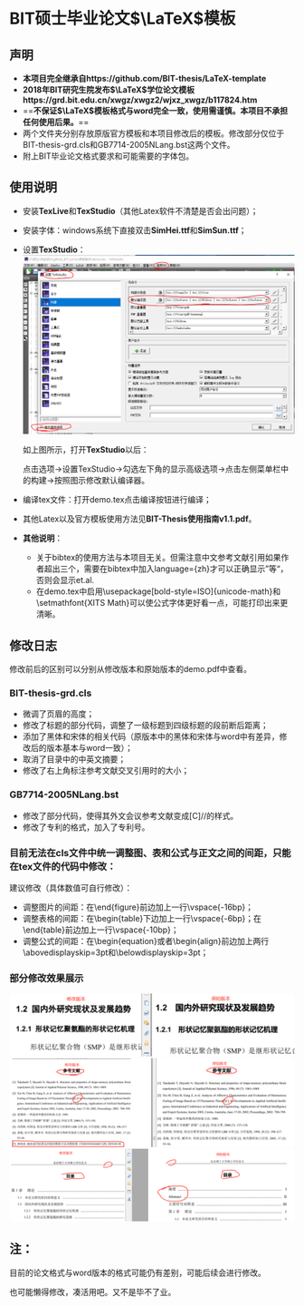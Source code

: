 # BIT硕士毕业论文$\LaTeX$模板

## 声明

- **本项目完全继承自https://github.com/BIT-thesis/LaTeX-template**
- **2018年BIT研究生院发布$\LaTeX$学位论文模板https://grd.bit.edu.cn/xwgz/xwgz2/wjxz_xwgz/b117824.htm**
- ==**不保证$\LaTeX$模板格式与word完全一致，使用需谨慎。本项目不承担任何使用后果。**==
- 两个文件夹分别存放原版官方模板和本项目修改后的模板。修改部分仅位于BIT-thesis-grd.cls和GB7714-2005NLang.bst这两个文件。
- 附上BIT毕业论文格式要求和可能需要的字体包。

## 使用说明

- 安装**TexLive**和**TexStudio**（其他Latex软件不清楚是否会出问题）；

- 安装字体：windows系统下直接双击**SimHei.ttf**和**SimSun.ttf**；

- 设置**TexStudio**：![setting](setting.PNG)

  如上图所示，打开**TexStudio**以后：

  点击选项->设置TexStudio->勾选左下角的显示高级选项->点击左侧菜单栏中的构建->按照图示修改默认编译器。

- 编译tex文件：打开demo.tex点击编译按钮进行编译；

- 其他Latex以及官方模板使用方法见**BIT-Thesis使用指南v1.1.pdf**。

- **其他说明**：

  - 关于bibtex的使用方法与本项目无关。但需注意中文参考文献引用如果作者超出三个，需要在bibtex中加入language={zh}才可以正确显示”等“，否则会显示et.al.
  - 在demo.tex中启用\usepackage[bold-style=ISO]{unicode-math}和\setmathfont{XITS Math}可以使公式字体更好看一点，可能打印出来更清晰。

## 修改日志

修改前后的区别可以分别从修改版本和原始版本的demo.pdf中查看。

### BIT-thesis-grd.cls

- 微调了页眉的高度；
- 修改了标题的部分代码，调整了一级标题到四级标题的段前断后距离；
- 添加了黑体和宋体的相关代码（原版本中的黑体和宋体与word中有差异，修改后的版本基本与word一致）；
- 取消了目录中的中英文摘要；
- 修改了右上角标注参考文献交叉引用时的大小；

### GB7714-2005NLang.bst

- 修改了部分代码，使得其外文会议参考文献变成[C]//的样式。
- 修改了专利的格式，加入了专利号。

### 目前无法在cls文件中统一调整图、表和公式与正文之间的间距，只能在tex文件的代码中修改：
建议修改（具体数值可自行修改）：
- 调整图片的间距：在\end{figure}前边加上一行\vspace{-16bp}；
- 调整表格的间距：在\begin{table}下边加上一行\vspace{-6bp}；在\end{table}前边加上一行\vspace{-10bp}；
- 调整公式的间距：在\begin{equation}或者\begin{align}前边加上两行\abovedisplayskip=3pt和\belowdisplayskip=3pt；

### 部分修改效果展示
![setting](fixed1.png)
![setting](fixed2.png)
![setting](fixed3.png)

## 注：

目前的论文格式与word版本的格式可能仍有差别，可能后续会进行修改。

也可能懒得修改，凑活用吧。又不是毕不了业。








